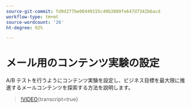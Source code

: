```yaml
---
source-git-commit: fd9d277be00449155c49b3809fe647d7342b6acd
workflow-type: tm+mt
source-wordcount: '26'
ht-degree: 92%

---
```

# メール用のコンテンツ実験の設定

A/B テストを行うようにコンテンツ実験を設定し、ビジネス目標を最大限に推進するメールコンテンツを探索する方法を説明します。

>[!VIDEO](https://video.tv.adobe.com/v/3419893/?learn=on){transcript=true}